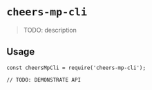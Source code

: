 # `cheers-mp-cli`

> TODO: description

## Usage

```
const cheersMpCli = require('cheers-mp-cli');

// TODO: DEMONSTRATE API
```
